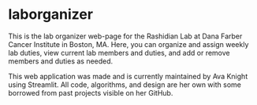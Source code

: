 # laborganizer
This is the lab organizer web-page for the Rashidian Lab at Dana Farber Cancer Institute in Boston, MA. 
Here, you can organize and assign weekly lab duties, view current lab members and duties, and add or remove members and duties as needed.

This web application was made and is currently maintained by Ava Knight using Streamlit. All code, algorithms, and design are her own with some borrowed from past projects visible on her GitHub. 
